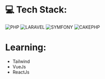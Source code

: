 # 💻 Tech Stack:
![PHP](https://img.shields.io/badge/php-%237A86B8.svg?style=for-the-badge&logo=php&logoColor=white)
![LARAVEL](https://img.shields.io/badge/laravel-%23F9322C.svg?style=for-the-badge&logo=laravel&logoColor=white) 
![SYMFONY](https://img.shields.io/badge/symfony-%23262626.svg?style=for-the-badge&logo=symfony&logoColor=white) 
![CAKEPHP](https://img.shields.io/badge/cakephp-%23D33C44.svg?style=for-the-badge&logo=cakephp&logoColor=white) 

# Learning:
- Tailwind
- VueJs
- ReactJs
